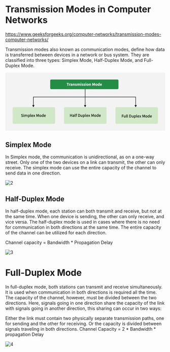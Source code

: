 # Transmission Modes in Computer Networks 
https://www.geeksforgeeks.org/computer-networks/transmission-modes-computer-networks/

Transmission modes also known as communication modes, define how data is transferred between devices in a network or bus system. They are classified into three types: Simplex Mode, Half-Duplex Mode, and Full-Duplex Mode.

![1](./images/transmission_mode.webp)

## Simplex Mode
In Simplex mode, the communication is unidirectional, as on a one-way street. Only one of the two devices on a link can transmit, the other can only receive. The simplex mode can use the entire capacity of the channel to send data in one direction. 

![2](./images/SiMpleduplex.png)

## Half-Duplex Mode
In half-duplex mode, each station can both transmit and receive, but not at the same time. When one device is sending, the other can only receive, and vice versa. The half-duplex mode is used in cases where there is no need for communication in both directions at the same time. The entire capacity of the channel can be utilized for each direction. 

Channel capacity = Bandwidth * Propagation Delay

![3](./images/halfduplex.png)

# Full-Duplex Mode

In full-duplex mode, both stations can transmit and receive simultaneously. It is used when communication in both directions is required all the time. The capacity of the channel, however, must be divided between the two directions. Here, signals going in one direction share the capacity of the link with signals going in another direction, this sharing can occur in two ways: 

Either the link must contain two physically separate transmission paths, one for sending and the other for receiving.
Or the capacity is divided between signals traveling in both directions. 
Channel Capacity = 2 * Bandwidth * propagation Delay

![4](./images/fullduplex.png)